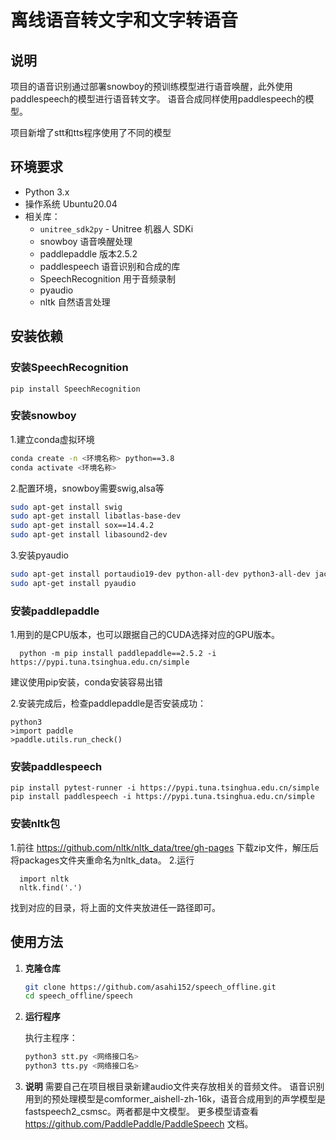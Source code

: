 # 离线语音转文字和文字转语音

## 说明

项目的语音识别通过部署snowboy的预训练模型进行语音唤醒，此外使用paddlespeech的模型进行语音转文字。
语音合成同样使用paddlespeech的模型。

项目新增了stt和tts程序使用了不同的模型
## 环境要求

- Python 3.x
- 操作系统 Ubuntu20.04
- 相关库：
  - `unitree_sdk2py` - Unitree 机器人 SDKi
  - snowboy 语音唤醒处理
  - paddlepaddle 版本2.5.2
  - paddlespeech 语音识别和合成的库
  - SpeechRecognition 用于音频录制
  - pyaudio
  - nltk 自然语言处理

## 安装依赖

### 安装SpeechRecognition
  ```
  pip install SpeechRecognition
  ```
### 安装snowboy

1.建立conda虚拟环境
  ```bash
  conda create -n <环境名称> python==3.8
  conda activate <环境名称>
  ```

2.配置环境，snowboy需要swig,alsa等
  ```bash
  sudo apt-get install swig
  sudo apt-get install libatlas-base-dev
  sudo apt-get install sox==14.4.2
  sudo apt-get install libasound2-dev
  ```
3.安装pyaudio
  ```bash
  sudo apt-get install portaudio19-dev python-all-dev python3-all-dev jackd1 portaudio19-doc jack-tools meterbridge liblo-dev
  sudo apt-get install pyaudio
  ```
### 安装paddlepaddle

1.用到的是CPU版本，也可以跟据自己的CUDA选择对应的GPU版本。
```
  python -m pip install paddlepaddle==2.5.2 -i https://pypi.tuna.tsinghua.edu.cn/simple
```
建议使用pip安装，conda安装容易出错

2.安装完成后，检查paddlepaddle是否安装成功：
  ```
  python3
  >import paddle
  >paddle.utils.run_check()
  ```
### 安装paddlespeech
  ```
  pip install pytest-runner -i https://pypi.tuna.tsinghua.edu.cn/simple 
  pip install paddlespeech -i https://pypi.tuna.tsinghua.edu.cn/simple
  ```
### 安装nltk包
1.前往 https://github.com/nltk/nltk_data/tree/gh-pages 下载zip文件，解压后将packages文件夹重命名为nltk_data。
2.运行
  ```
    import nltk
    nltk.find('.')
  ```
  找到对应的目录，将上面的文件夹放进任一路径即可。

## 使用方法

1. **克隆仓库**

   ```bash
   git clone https://github.com/asahi152/speech_offline.git
   cd speech_offline/speech
   ```
2. **运行程序**

   执行主程序：

   ```bash
   python3 stt.py <网络接口名>
   python3 tts.py <网络接口名>
   ```
3.  **说明**
   需要自己在项目根目录新建audio文件夹存放相关的音频文件。
   语音识别用到的预处理模型是comformer_aishell-zh-16k，语音合成用到的声学模型是fastspeech2_csmsc。两者都是中文模型。
   更多模型请查看 https://github.com/PaddlePaddle/PaddleSpeech 文档。
